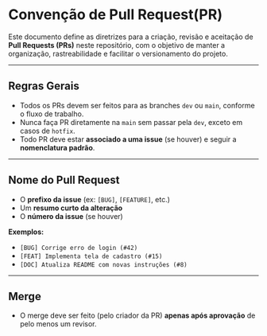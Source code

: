 # Convenção de Pull Request(PR)

Este documento define as diretrizes para a criação, revisão e aceitação de **Pull Requests (PRs)** neste repositório, com o objetivo de manter a organização, rastreabilidade e facilitar o versionamento do projeto.

---

## Regras Gerais

- Todos os PRs devem ser feitos para as branches `dev` ou `main`, conforme o fluxo de trabalho.
- Nunca faça PR diretamente na `main` sem passar pela `dev`, exceto em casos de `hotfix`.
- Todo PR deve estar **associado a uma issue** (se houver) e seguir a **nomenclatura padrão**.

---

## Nome do Pull Request

- O **prefixo da issue** (ex: `[BUG]`, `[FEATURE]`, etc.)
- Um **resumo curto da alteração**
- O **número da issue** (se houver)

**Exemplos:**

- `[BUG] Corrige erro de login (#42)`
- `[FEAT] Implementa tela de cadastro (#15)`
- `[DOC] Atualiza README com novas instruções (#8)`

---

## Merge

- O merge deve ser feito (pelo criador da PR) **apenas após aprovação** de pelo menos um revisor.